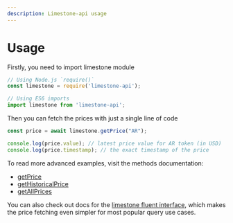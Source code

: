 ```yaml
---
description: Limestone-api usage
---
```


# Usage

Firstly, you need to import limestone module

```javascript
// Using Node.js `require()`
const limestone = require('limestone-api');

// Using ES6 imports
import limestone from 'limestone-api';
```

Then you can fetch the prices with just a single line of code

```javascript
const price = await limestone.getPrice("AR");

console.log(price.value); // latest price value for AR token (in USD)
console.log(price.timestamp); // the exact timestamp of the price
```

To read more advanced examples, visit the methods documentation:

* [getPrice](https://docs.limestone.finance/methods/getprice)
* [getHistoricalPrice](https://docs.limestone.finance/methods/gethistoricalprice)
* [getAllPrices](https://docs.limestone.finance/methods/getallprices)

You can also check out docs for the [limestone fluent interface](https://docs.limestone.finance/fluent-interface/build-a-query), which makes the price fetching even simpler for most popular query use cases.

